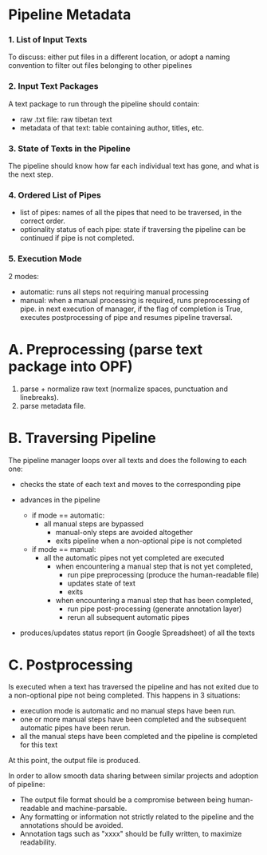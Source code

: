 # Pipeline Metadata

### 1. List of Input Texts

To discuss: either put files in a different location, or adopt a naming convention to filter out files belonging to other pipelines

### 2. Input Text Packages

A text package to run through the pipeline should contain:
- raw .txt file: raw tibetan text
- metadata of that text: table containing author, titles, etc.

### 3. State of Texts in the Pipeline

The pipeline should know how far each individual text has gone, and what is the next step.

### 4. Ordered List of Pipes

- list of pipes: names of all the pipes that need to be traversed, in the correct order.
- optionality status of each pipe: state if traversing the pipeline can be continued if pipe is not completed.

### 5. Execution Mode

2 modes:
- automatic: runs all steps not requiring manual processing
- manual: when a manual processing is required, runs preprocessing of pipe. in next execution of manager, if the flag of completion is True, executes postprocessing of pipe and resumes pipeline traversal.

# A. Preprocessing (parse text package into OPF)

1. parse + normalize raw text (normalize spaces, punctuation and linebreaks).
2. parse metadata file.

# B. Traversing Pipeline

The pipeline manager loops over all texts and does the following to each one:
- checks the state of each text and moves to the corresponding pipe

- advances in the pipeline
  - if mode == automatic:
    - all manual steps are bypassed
      - manual-only steps are avoided altogether
      - exits pipeline when a non-optional pipe is not completed
  - if mode == manual:
    - all the automatic pipes not yet completed are executed
      - when encountering a manual step that is not yet completed, 
        - run pipe preprocessing (produce the human-readable file)
        - updates state of text
        - exits
      - when encountering a manual step that has been completed,
        - run pipe post-processing (generate annotation layer)
        - rerun all subsequent automatic pipes
    
- produces/updates status report (in Google Spreadsheet) of all the texts

# C. Postprocessing

Is executed when a text has traversed the pipeline and has not exited due to a non-optional pipe not being completed.
This happens in 3 situations: 
- execution mode is automatic and no manual steps have been run.
- one or more manual steps have been completed and the subsequent automatic pipes have been rerun.
- all the manual steps have been completed and the pipeline is completed for this text

At this point, the output file is produced.

In order to allow smooth data sharing between similar projects and adoption of pipeline:
- The output file format should be a compromise between being human-readable and machine-parsable.
- Any formatting or information not strictly related to the pipeline and the annotations should be avoided.
- Annotation tags such as "<root-text>xxxx</root-text>" should be fully written, to maximize readability.